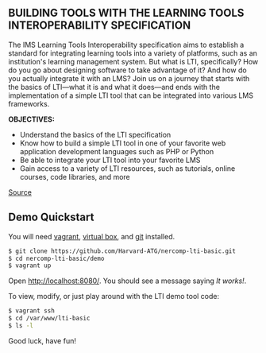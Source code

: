 ## BUILDING TOOLS WITH THE LEARNING TOOLS INTEROPERABILITY SPECIFICATION

The IMS Learning Tools Interoperability specification aims to establish a standard for integrating learning tools into a variety of platforms, such as an institution's learning management system. But what is LTI, specifically? How do you go about designing software to take advantage of it? And how do you actually integrate it with an LMS? Join us on a journey that starts with the basics of LTI—what it is and what it does—and ends with the implementation of a simple LTI tool that can be integrated into various LMS frameworks.

**OBJECTIVES:** 
- Understand the basics of the LTI specification 
- Know how to build a simple LTI tool in one of your favorite web application development languages such as PHP or Python 
- Be able to integrate your LTI tool into your favorite LMS 
- Gain access to a variety of LTI resources, such as tutorials, online courses, code libraries, and more

[Source](http://www.educause.edu/nercomp-conference/2014/2014/building-tools-learning-tool-interoperability-specification)

## Demo Quickstart

You will need [vagrant](http://www.vagrantup.com/), [virtual box](https://www.virtualbox.org/), and [git](http://git-scm.com/) installed.

```sh
$ git clone https://github.com/Harvard-ATG/nercomp-lti-basic.git
$ cd nercomp-lti-basic/demo
$ vagrant up
```

Open [http://localhost:8080/](http://localhost:8080). You should see a message saying *It works!*.

To view, modify, or just play around with the LTI demo tool code:

```sh
$ vagrant ssh
$ cd /var/www/lti-basic
$ ls -l
```

Good luck, have fun!
